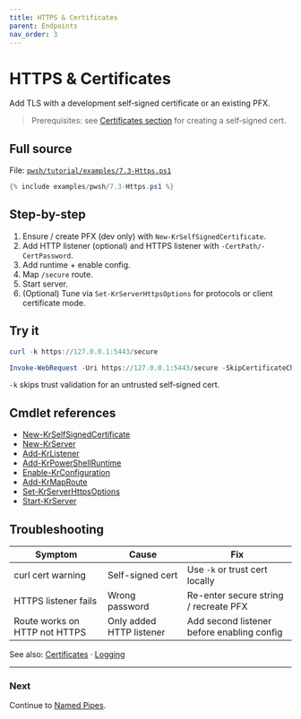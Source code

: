 ```yaml
---
title: HTTPS & Certificates
parent: Endpoints
nav_order: 3
---
```


# HTTPS & Certificates

Add TLS with a development self‑signed certificate or an existing PFX.

> Prerequisites: see [Certificates section](../6.certificates/index) for creating a self‑signed cert.

## Full source

File: [`pwsh/tutorial/examples/7.3-Https.ps1`][7.3-Https.ps1]

```powershell
{% include examples/pwsh/7.3-Https.ps1 %}
```

## Step-by-step

1. Ensure / create PFX (dev only) with `New-KrSelfSignedCertificate`.
2. Add HTTP listener (optional) and HTTPS listener with `-CertPath/-CertPassword`.
3. Add runtime + enable config.
4. Map `/secure` route.
5. Start server.
6. (Optional) Tune via `Set-KrServerHttpsOptions` for protocols or client certificate mode.

## Try it

```powershell
curl -k https://127.0.0.1:5443/secure

Invoke-WebRequest -Uri https://127.0.0.1:5443/secure -SkipCertificateCheck | Select-Object -ExpandProperty Content
```

`-k` skips trust validation for an untrusted self‑signed cert.

## Cmdlet references

- [New-KrSelfSignedCertificate][New-KrSelfSignedCertificate]
- [New-KrServer][New-KrServer]
- [Add-KrListener][Add-KrListener]
- [Add-KrPowerShellRuntime][Add-KrPowerShellRuntime]
- [Enable-KrConfiguration][Enable-KrConfiguration]
- [Add-KrMapRoute][Add-KrMapRoute]
- [Set-KrServerHttpsOptions][Set-KrServerHttpsOptions]
- [Start-KrServer][Start-KrServer]

## Troubleshooting

| Symptom | Cause | Fix |
|---------|-------|-----|
| curl cert warning | Self-signed cert | Use `-k` or trust cert locally |
| HTTPS listener fails | Wrong password | Re-enter secure string / recreate PFX |
| Route works on HTTP not HTTPS | Only added HTTP listener | Add second listener before enabling config |

See also: [Certificates](../6.certificates/index) · [Logging](../5.logging/index)

---

### Next

Continue to [Named Pipes](./4.Named-Pipes).

[7.3-Https.ps1]: /pwsh/tutorial/examples/7.3-Https.ps1
[New-KrSelfSignedCertificate]: /pwsh/cmdlets/New-KrSelfSignedCertificate
[New-KrServer]: /pwsh/cmdlets/New-KrServer
[Add-KrListener]: /pwsh/cmdlets/Add-KrListener
[Add-KrPowerShellRuntime]: /pwsh/cmdlets/Add-KrPowerShellRuntime
[Enable-KrConfiguration]: /pwsh/cmdlets/Enable-KrConfiguration
[Add-KrMapRoute]: /pwsh/cmdlets/Add-KrMapRoute
[Set-KrServerHttpsOptions]: /pwsh/cmdlets/Set-KrServerHttpsOptions
[Start-KrServer]: /pwsh/cmdlets/Start-KrServer

